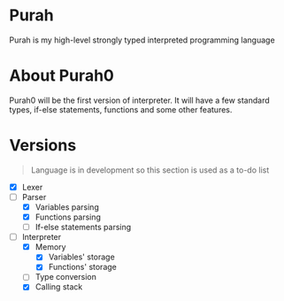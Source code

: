 # Purah

Purah is my high-level strongly typed interpreted programming language

# About Purah0

Purah0 will be the first version of interpreter. It will have a few standard types, if-else statements, functions and some other features.

# Versions

> Language is in development so this section is used as a to-do list

- [X] Lexer
- [ ] Parser
  - [X] Variables parsing
  - [X] Functions parsing
  - [ ] If-else statements parsing
- [ ] Interpreter
  - [X] Memory
    - [X] Variables' storage
    - [X] Functions' storage
  - [ ] Type conversion
  - [X] Calling stack
